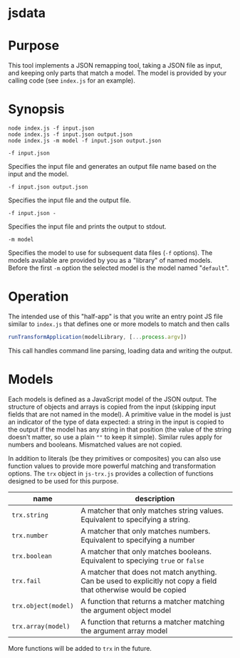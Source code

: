 # jsdata

# Purpose

This tool implements a JSON remapping tool, taking a JSON
file as input, and keeping only parts that match a model.
The model is provided by your calling code (see `index.js` for an example).

# Synopsis

```
node index.js -f input.json
node index.js -f input.json output.json
node index.js -m model -f input.json output.json
```

`-f input.json`

Specifies the input file and generates an output file
name based on the input and the model. 

`-f input.json output.json`

Specifies the input file and the output file. 

`-f input.json -`

Specifies the input file and prints the output to stdout. 

`-m model`

Specifies the model to use for subsequent data files
(`-f` options). The models available are provided by you
as a "library" of named models. Before the first `-m`
option the selected model is the model named "`default`".

# Operation

The intended use of this "half-app" is that you write an
entry point JS file similar to `index.js` that defines one
or more models to match and then calls

```javascript
runTransformApplication(modelLibrary, [...process.argv])
```

This call handles command line parsing, loading data and
writing the output.

# Models

Each models is defined as a JavaScript model of the
JSON output. The structure of objects and arrays is copied
from the input (skipping input fields that are not named
in the model). A primitive value in the model is just an
indicator of the type of data expected: a string in the
input is copied to the output if the model has any string
in that position (the value of the string doesn't matter,
so use a plain `""` to keep it simple). Similar rules apply
for numbers and booleans. Mismatched values are not copied.

In addition to literals (be they primitives or composites)
you can also use function values to provide more powerful
matching and transformation options. The `trx` object in
`js-trx.js` provides a collection of functions designed to be 
used for this purpose.

| name | description |
| --- | --- |
| `trx.string` | A matcher that only matches string values. Equivalent to specifying a string. |
| `trx.number` | A matcher that only matches numbers. Equivalent to specifying a number |
| `trx.boolean` | A matcher that only matches booleans. Equivalent to speciying `true` or `false` |
| `trx.fail` | A matcher that does not match anything. Can be used to explicitly not copy a field that otherwise would be copied |
| `trx.object(model)` | A function that returns a matcher matching the argument object model |
| `trx.array(model)` | A function that returns a matcher matching the argument array model |

More functions will be added to `trx` in the future.


